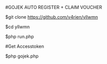 #GOJEK AUTO REGISTER + CLAIM VOUCHER

$git clone https://github.com/v4rien/yllwmn

$cd yllwmn

$php run.php

#Get Accesstoken

$php gojek.php

